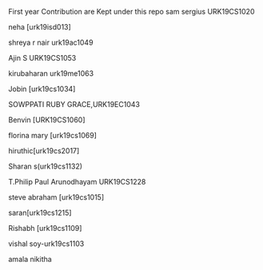 First year Contribution are Kept under this repo
sam sergius URK19CS1020

neha [urk19isd013]

shreya r nair urk19ac1049

Ajin S  URK19CS1053

kirubaharan urk19me1063

Jobin [urk19cs1034]

SOWPPATI RUBY GRACE,URK19EC1043

Benvin [URK19CS1060]

florina mary [urk19cs1069]

hiruthic[urk19cs2017]

Sharan s(urk19cs1132) 

T.Philip Paul Arunodhayam URK19CS1228

steve abraham [urk19cs1015]

saran[urk19cs1215]

Rishabh [urk19cs1109]

vishal soy-urk19cs1103

amala nikitha
